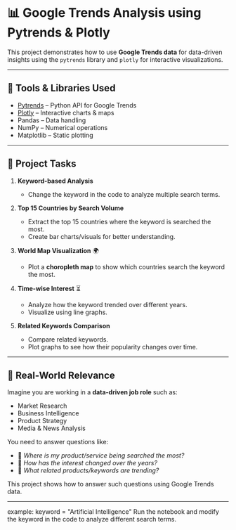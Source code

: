 # 📊 Google Trends Analysis using Pytrends & Plotly  

This project demonstrates how to use **Google Trends data** for data-driven insights using the `pytrends` library and `plotly` for interactive visualizations.  

---

## 🔹 Tools & Libraries Used
- [Pytrends](https://pypi.org/project/pytrends/) – Python API for Google Trends  
- [Plotly](https://plotly.com/python/) – Interactive charts & maps  
- Pandas – Data handling  
- NumPy – Numerical operations  
- Matplotlib – Static plotting  

---

## 🔹 Project Tasks
1. **Keyword-based Analysis**  
   - Change the keyword in the code to analyze multiple search terms.  

2. **Top 15 Countries by Search Volume**  
   - Extract the top 15 countries where the keyword is searched the most.  
   - Create bar charts/visuals for better understanding.  

3. **World Map Visualization** 🌍  
   - Plot a **choropleth map** to show which countries search the keyword the most.  

4. **Time-wise Interest** ⏳  
   - Analyze how the keyword trended over different years.  
   - Visualize using line graphs.  

5. **Related Keywords Comparison**  
   - Compare related keywords.  
   - Plot graphs to see how their popularity changes over time.  

---

## 🔹 Real-World Relevance
Imagine you are working in a **data-driven job role** such as:
- Market Research  
- Business Intelligence  
- Product Strategy  
- Media & News Analysis  

You need to answer questions like:  
- 📌 *Where is my product/service being searched the most?*  
- 📌 *How has the interest changed over the years?*  
- 📌 *What related products/keywords are trending?*  

This project shows how to answer such questions using Google Trends data.  

---
example: keyword = "Artificial Intelligence"
Run the notebook and modify the keyword in the code to analyze different search terms.
